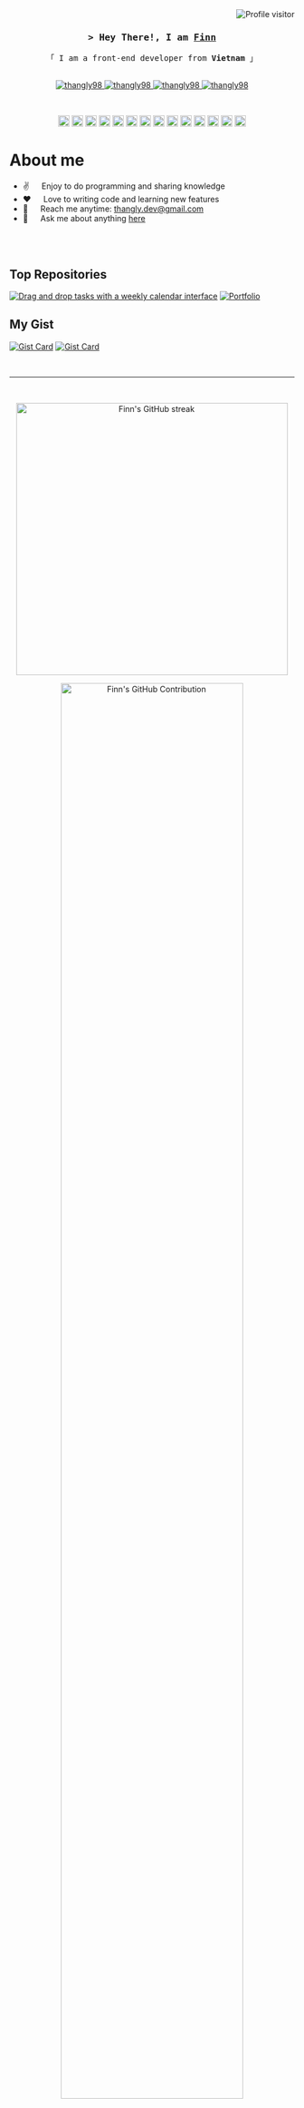 <a href="https://komarev.com/ghpvc/?username=thangly98">
  <img align="right" src="https://komarev.com/ghpvc/?username=thangly98&label=Visitors&color=0e75b6&style=flat" alt="Profile visitor" />
</a>

<br/>

<!-- Intro  -->
<h3 align="center">
  <samp>&gt; Hey There!, I am
    <b><a target="_blank" href="https://thangly.vercel.app">Finn</a></b>
  </samp>
</h3>


<p align="center"> 
  <samp>
    「 I am a front-end developer from <b>Vietnam</b> 」
    <br>
    <br>
  </samp>
</p>

<p align="center">
  <a href="https://thangly.vercel.app" target="blank">
    <img src="https://img.shields.io/badge/Website-DC143C?style=for-the-badge&logo=medium&logoColor=white" alt="thangly98" />
  </a>
  <a href="https://linkedin.com/in/thang-ly" target="_blank">
    <img src="https://img.shields.io/badge/LinkedIn-0077B5?style=for-the-badge&logo=linkedin&logoColor=white" alt="thangly98"/>
  </a>
  <a href="https://facebook.com/th.ng.lyy" target="_blank">
    <img src="https://img.shields.io/badge/Facebook-20BEFF?&style=for-the-badge&logo=facebook&logoColor=white" alt="thangly98"  />
  </a> 
  <a href="https://instagram.com/th.ng.ly" target="_blank">
    <img src="https://img.shields.io/badge/Instagram-fe4164?style=for-the-badge&logo=instagram&logoColor=white" alt="thangly98" />
  </a> 
</p>
<br />
<p align="center">
  <code><img height="20" alt="html" title="HTML" src="https://cdn.simpleicons.org/html5/E34F26"></code>
  <code><img height="20" alt="css" title="CSS" src="https://cdn.simpleicons.org/css3/1572B6"></code>
  <code><img height="20" alt="styled components" title="Styled Components" src="https://cdn.simpleicons.org/styledcomponents/DB7093"></code>
  <code><img height="20" alt="sass" title="SASS" src="https://cdn.simpleicons.org/sass/CC6699"></code>
  <code><img height="20" alt="Ant Design" title="And Design" src="https://cdn.simpleicons.org/antdesign/0170FE"></code>
  <code><img height="20" alt="tailwind" title="Tailwind Css" src="https://cdn.simpleicons.org/tailwindcss/06B6D4"></code>
  <code><img height="20" alt="bootstrap" title="Bootstrap" src="https://cdn.simpleicons.org/bootstrap/7952B3"></code>
  <code><img height="20" alt="javascript" title="JavaScript" src="https://cdn.simpleicons.org/javascript/F7DF1E"></code>
  <code><img height="20" alt="typescript" title="TypeScript" src="https://cdn.simpleicons.org/typescript/3178C6"></code>
  <code><img height="20" alt="react" title="React" src="https://cdn.simpleicons.org/react/61DAFB"></code>
  <code><img height="20" alt="nextjs" title="Next.js" src="https://cdn.simpleicons.org/next.js/ffffff"></code>
  <code><img height="20" alt="redux" title="Redux" src="https://cdn.simpleicons.org/redux/764ABC"></code>
  <code><img height="20" alt="graphql" title="GraphQL" src="https://cdn.simpleicons.org/graphql/E10098"></code>
  <code><img height="20" alt="git" title="Git" src="https://cdn.simpleicons.org/git/F05032"></code>
</p>

<!-- About Section -->
 # About me
 
<ul list-style-type="none">
  <li>✌️ &emsp; Enjoy to do programming and sharing knowledge</li>
  <li>❤️ &emsp; Love to writing code and learning new features</li>
  <li>📧 &emsp; Reach me anytime: <a href="mailto:thangly.dev@gmail.com">thangly.dev@gmail.com</a></li>
  <li>💬 &emsp; Ask me about anything <a href="https://github.com/thangly98/thangly98/issues">here</a></li>
</ul>

<br/>
<br/>

## Top Repositories

[![Drag and drop tasks with a weekly calendar interface](https://github-readme-stats.vercel.app/api/pin/?username=thangly98&repo=calendar-drag-drop&border_color=7F3FBF&bg_color=0D1117&title_color=C9D1D9&text_color=8B949E&icon_color=7F3FBF)](https://github.com/thangly98/calendar-drag-drop)
[![Portfolio](https://github-readme-stats.vercel.app/api/pin/?username=thangly98&repo=portfolio&border_color=7F3FBF&bg_color=0D1117&title_color=C9D1D9&text_color=8B949E&icon_color=7F3FBF)](https://github.com/thangly98/portfolio)

## My Gist

[![Gist Card](https://github-readme-stats.vercel.app/api/gist?id=3b3adffdf75ef9858289c7853e83f395&border_color=7F3FBF&bg_color=0D1117&title_color=C9D1D9&text_color=8B949E&icon_color=7F3FBF)](https://gist.github.com/thangly98/3b3adffdf75ef9858289c7853e83f395/)
[![Gist Card](https://github-readme-stats.vercel.app/api/gist?id=2770bcbb08c70de0332de83da45b59d5&border_color=7F3FBF&bg_color=0D1117&title_color=C9D1D9&text_color=8B949E&icon_color=7F3FBF)](https://gist.github.com/thangly98/2770bcbb08c70de0332de83da45b59d5/)

<br/>
<hr/>
<br/>

<p align="center">
  <a href="https://github.com/thangly98">
    <img width="480px" src="https://github-readme-streak-stats.herokuapp.com/?user=thangly98&theme=radical&border=7F3FBF&background=0D1117" alt="Finn's GitHub streak"/>
  </a>
</p>

<p align="center">
  <a href="https://github.com/thangly98">
    <img width="80%" src="https://github-profile-summary-cards.vercel.app/api/cards/profile-details?username=thangly98&theme=radical" alt="Finn's GitHub Contribution"/>
  </a>
</p>

<p align="center">
    <a href="https://github.com/thangly98">
      <img width="480px" alt="Finn's Github Stats" src="https://github-readme-stats.vercel.app/api?username=thangly98&show_icons=true&count_private=true&theme=react&border_color=7F3FBF&bg_color=0D1117&title_color=F85D7F&icon_color=F8D866" />
    </a>
</p>

<p align="center">
  <a href="https://github.com/thangly98">
    <img width="480px" alt="Finn's Top Languages" src="https://github-readme-stats.vercel.app/api/top-langs?username=thangly98&langs_count=8&layout=compact&theme=react&border_color=7F3FBF&bg_color=0D1117&title_color=F85D7F&icon_color=F8D866" />
  </a>
</p>


![Finn's Graph](https://github-readme-activity-graph.vercel.app/graph?username=thangly98&custom_title=Finn's%20GitHub%20Activity%20Graph&bg_color=0D1117&color=7F3FBF&line=7F3FBF&point=7F3FBF&area_color=FFFFFF&title_color=FFFFFF&area=true)
